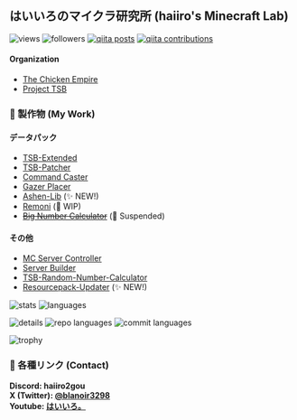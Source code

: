 ## はいいろのマイクラ研究所 (haiiro's Minecraft Lab)

![views](https://komarev.com/ghpvc/?username=haiiro2gou)
![followers](https://img.shields.io/github/followers/haiiro2gou?label=Followers&logo=github)
[![qiita posts](https://qiita-badge.apiapi.app/s/haiiro2gou/posts.svg)](http://qiita.com/haiiro2gou)
[![qiita contributions](https://qiita-badge.apiapi.app/s/haiiro2gou/contributions.svg)](http://qiita.com/haiiro2gou)

#### Organization

- [The Chicken Empire](https://github.com/The-Chicken-Empire)
- [Project TSB](https://github.com/ProjectTSB)

### 🔭 製作物 (My Work)

#### データパック

- [TSB-Extended](https://github.com/haiiro2gou/TSB-Extended)
- [TSB-Patcher](https://github.com/haiiro2gou/TSB-Patcher)
- [Command Caster](https://github.com/haiiro2gou/Command-Caster)
- [Gazer Placer](https://github.com/haiiro2gou/Gazer-Placer)
- [Ashen-Lib](https://github.com/haiiro2gou/Ashen-Lib) (✨ NEW!)
- [Remoni](https://github.com/haiiro2gou/Remoni) (👷 WIP)
- ~~[Big Number Calculator](https://github.com/haiiro2gou/Big-Number-Calculator)~~ (🚧 Suspended)

#### その他

- [MC Server Controller](https://github.com/haiiro2gou/mcsrvctl)
- [Server Builder](https://github.com/haiiro2gou/server_builder)
- [TSB-Random-Number-Calculator](https://github.com/haiiro2gou/TSB-Random-Number-Calculator)
- [Resourcepack-Updater](https://github.com:haiiro2gou/Resourcepack-Updater) (✨ NEW!)

![stats](https://github-readme-stats.vercel.app/api?username=haiiro2gou&show_icons=true&theme=algolia)
![languages](https://github-readme-stats.vercel.app/api/top-langs/?username=haiiro2gou&layout=compact&theme=algolia)

![details](http://github-profile-summary-cards.vercel.app/api/cards/profile-details?username=haiiro2gou&theme=algolia)
![repo languages](http://github-profile-summary-cards.vercel.app/api/cards/repos-per-language?username=haiiro2gou&theme=algolia)
![commit languages](http://github-profile-summary-cards.vercel.app/api/cards/most-commit-language?username=haiiro2gou&theme=algolia)

![trophy](https://github-profile-trophy.vercel.app/?username=haiiro2gou&theme=algolia)

### 💬 各種リンク (Contact)

**Discord: haiiro2gou**  
**X (Twitter): [@blanoir3298](https://x.com/blanoir3298)**  
**Youtube: [はいいろ。](https://www.youtube.com/channel/UC4HoswwsCjgVmZlmhZ0Dpbg)**
